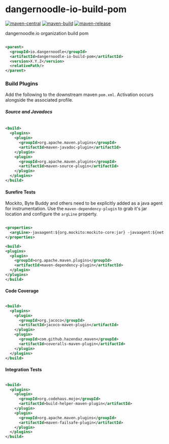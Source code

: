 # dangernoodle-io-build-pom

[![maven-central](https://img.shields.io/maven-central/v/io.dangernoodle/dangernoodle-io-build-pom.svg)](https://img.shields.io/maven-central/v/io.dangernoodle/dangernoodle-io-build-pom.svg)
[![maven-build](https://github.com/dangernoodle-io/dangernoodle-io-build-pom/actions/workflows/maven-build.yml/badge.svg)](https://github.com/dangernoodle-io/dangernoodle-io-build-pom/actions/workflows/maven-build.yml)
[![maven-release](https://github.com/dangernoodle-io/dangernoodle-io-build-pom/actions/workflows/maven-release.yml/badge.svg)](https://github.com/dangernoodle-io/dangernoodle-io-build-pom/actions/workflows/maven-release.yml)

dangernoodle.io organization build pom

```xml

<parent>
  <groupId>io.dangernoodle</groupId>
  <artifactId>dangernoodle-io-build-pom</artifactId>
  <version>X.Y.Z</version>
  <relativePath/>
</parent>
```

### Build Plugins

Add the following to the downstream maven `pom.xml`. Activation occurs alongside the associated profile.

##### Source and Javadocs

```xml

<build>
  <plugins>
    <plugin>
      <groupId>org.apache.maven.plugins</groupId>
      <artifactId>maven-javadoc-plugin</artifactId>
    </plugin>
    <plugin>
      <groupId>org.apache.maven.plugins</groupId>
      <artifactId>maven-source-plugin</artifactId>
    </plugin>
  </plugins>
</build>
```

#### Surefire Tests

Mockito, Byte Buddy and others need to be explicitly added as a java agent for instrumentation. Use
the `maven-dependency-plugin` to grab it's jar location and configure the `argLine` property.

```xml

<properties>
  <argLine>-javaagent:${org.mockito:mockito-core:jar} -javaagent:${net.bytebuddy:byte-buddy-agent:jar}</argLine>
</properties>

<build>
<plugins>
  <plugin>
    <groupId>org.apache.maven.plugins</groupId>
    <artifactId>maven-dependency-plugin</artifactId>
  </plugin>
</plugins>
</build>
```

#### Code Coverage

```xml

<build>
  <plugins>
    <plugin>
      <groupId>org.jacoco</groupId>
      <artifactId>jacoco-maven-plugin</artifactId>
    </plugin>
    <plugin>
      <groupId>com.github.hazendaz.maven</groupId>
      <artifactId>coveralls-maven-plugin</artifactId>
    </plugin>
  </plugins>
</build>
```

#### Integration Tests

```xml

<build>
  <plugins>
    <plugin>
      <groupId>org.codehaus.mojo</groupId>
      <artifactId>build-helper-maven-plugin</artifactId>
    </plugin>
    <plugin>
      <groupId>org.apache.maven.plugins</groupId>
      <artifactId>maven-failsafe-plugin</artifactId>
    </plugin>
  </plugins>
</build>
```
